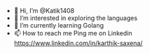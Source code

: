- 👋 Hi, I’m @Katik1408
- 👀 I’m interested in exploring the languages
- 🌱 I’m currently learning Golang
- 📫 How to reach me Ping me on Linkedin https://www.linkedin.com/in/karthik-saxena/

<!---
Katik1408/Katik1408 is a ✨ special ✨ repository because its `README.md` (this file) appears on your GitHub profile.
You can click the Preview link to take a look at your changes.
--->
